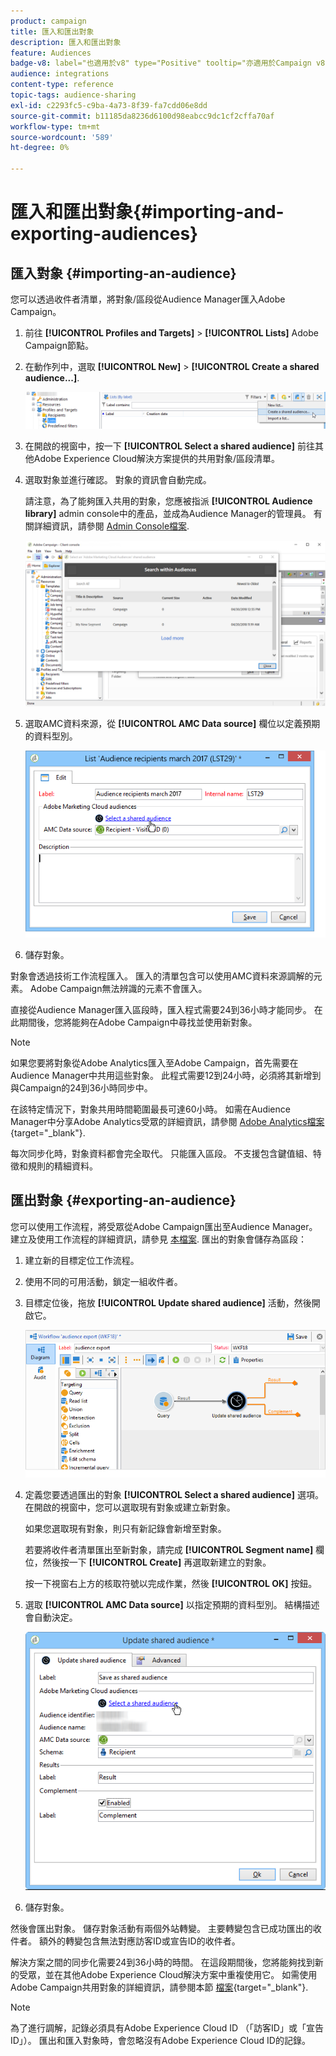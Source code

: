 ```yaml
---
product: campaign
title: 匯入和匯出對象
description: 匯入和匯出對象
feature: Audiences
badge-v8: label="也適用於v8" type="Positive" tooltip="亦適用於Campaign v8"
audience: integrations
content-type: reference
topic-tags: audience-sharing
exl-id: c2293fc5-c9ba-4a73-8f39-fa7cdd06e8dd
source-git-commit: b11185da8236d6100d98eabcc9dc1cf2cffa70af
workflow-type: tm+mt
source-wordcount: '589'
ht-degree: 0%

---
```



# 匯入和匯出對象{#importing-and-exporting-audiences}



## 匯入對象 {#importing-an-audience}

您可以透過收件者清單，將對象/區段從Audience Manager匯入Adobe Campaign。

1. 前往 **[!UICONTROL Profiles and Targets]** > **[!UICONTROL Lists]** Adobe Campaign節點。
1. 在動作列中，選取 **[!UICONTROL New]** > **[!UICONTROL Create a shared audience...]**.

   ![](assets/aam_import_audience.png)

1. 在開啟的視窗中，按一下 **[!UICONTROL Select a shared audience]** 前往其他Adobe Experience Cloud解決方案提供的共用對象/區段清單。
1. 選取對象並進行確認。 對象的資訊會自動完成。

   請注意，為了能夠匯入共用的對象，您應被指派 **[!UICONTROL Audience library]** admin console中的產品，並成為Audience Manager的管理員。 有關詳細資訊，請參閱 [Admin Console檔案](https://helpx.adobe.com/tw/enterprise/managing/user-guide.html).

   ![](assets/aam_import_audience_3.png)

1. 選取AMC資料來源，從 **[!UICONTROL AMC Data source]** 欄位以定義預期的資料型別。

   ![](assets/aam_import_audience_2.png)

1. 儲存對象。

對象會透過技術工作流程匯入。 匯入的清單包含可以使用AMC資料來源調解的元素。 Adobe Campaign無法辨識的元素不會匯入。

直接從Audience Manager匯入區段時，匯入程式需要24到36小時才能同步。 在此期間後，您將能夠在Adobe Campaign中尋找並使用新對象。

>[!NOTE]
>
>如果您要將對象從Adobe Analytics匯入至Adobe Campaign，首先需要在Audience Manager中共用這些對象。 此程式需要12到24小時，必須將其新增到與Campaign的24到36小時同步中。
>
>在該特定情況下，對象共用時間範圍最長可達60小時。 如需在Audience Manager中分享Adobe Analytics受眾的詳細資訊，請參閱 [Adobe Analytics檔案](https://experienceleague.adobe.com/docs/analytics/components/segmentation/segmentation-workflow/seg-publish.html){target="_blank"}.

每次同步化時，對象資料都會完全取代。 只能匯入區段。 不支援包含鍵值組、特徵和規則的精細資料。

## 匯出對象 {#exporting-an-audience}

您可以使用工作流程，將受眾從Adobe Campaign匯出至Audience Manager。 建立及使用工作流程的詳細資訊，請參見 [本檔案](../../workflow/using/building-a-workflow.md). 匯出的對象會儲存為區段：

1. 建立新的目標定位工作流程。
1. 使用不同的可用活動，鎖定一組收件者。
1. 目標定位後，拖放 **[!UICONTROL Update shared audience]** 活動，然後開啟它。

   ![](assets/aam_export_example.png)

1. 定義您要透過匯出的對象 **[!UICONTROL Select a shared audience]** 選項。 在開啟的視窗中，您可以選取現有對象或建立新對象。

   如果您選取現有對象，則只有新記錄會新增至對象。

   若要將收件者清單匯出至新對象，請完成 **[!UICONTROL Segment name]** 欄位，然後按一下 **[!UICONTROL Create]** 再選取新建立的對象。

   按一下視窗右上方的核取符號以完成作業，然後 **[!UICONTROL OK]** 按鈕。

1. 選取 **[!UICONTROL AMC Data source]** 以指定預期的資料型別。 結構描述會自動決定。

   ![](assets/aam_export_audience_activity.png)

1. 儲存對象。

然後會匯出對象。 儲存對象活動有兩個外站轉變。 主要轉變包含已成功匯出的收件者。 額外的轉變包含無法對應訪客ID或宣告ID的收件者。

解決方案之間的同步化需要24到36小時的時間。 在這段期間後，您將能夠找到新的受眾，並在其他Adobe Experience Cloud解決方案中重複使用它。 如需使用Adobe Campaign共用對象的詳細資訊，請參閱本節 [檔案](https://experienceleague.adobe.com/en/docs/core-services/interface/services/audiences/create){target="_blank"}.

>[!NOTE]
>
>為了進行調解，記錄必須具有Adobe Experience Cloud ID （「訪客ID」或「宣告ID」）。 匯出和匯入對象時，會忽略沒有Adobe Experience Cloud ID的記錄。
